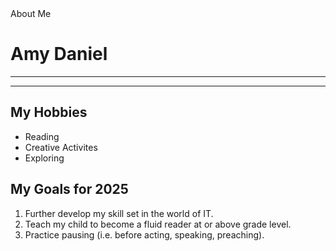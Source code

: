 <!DOCTYPE html>
<html lang="en">
<head>
    <meta charset="UTF-8">
    <meta name="viewport" content="width=, initial-scale=1.0">
    About Me
</head>
<body>
<h1>Amy Daniel</h1>   
<hr><hr/> 
<h2>My Hobbies</h2>
<ul>
    <li>Reading</li>
    <li>Creative Activites</li>
    <li>Exploring</li>
</ul>
<h2>My Goals for 2025</h2>
    <ol>
        <li>Further develop my skill set in the world of IT.</li>
        <li>Teach my child to become a fluid reader at or above grade level.</li>
        <li>Practice pausing (i.e. before acting, speaking, preaching).</li>
      </ol>


</body>

